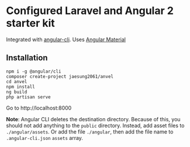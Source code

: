 # Configured Laravel and Angular 2 starter kit

Integrated with [angular-cli](https://github.com/angular/angular-cli). Uses [Angular Material](https://github.com/angular/material2)

## Installation

```$xslt
npm i -g @angular/cli
composer create-project jaesung2061/anvel
cd anvel
npm install
ng build
php artisan serve
```

Go to http://localhost:8000

**Note**: Angular CLI deletes the destination directory. Because of this, you should not add anything to the `public`
directory. Instead, add asset files to `./angular/assets`. Or add the file `./angular`, then add the file name to
`.angular-cli.json` `assets` array.

